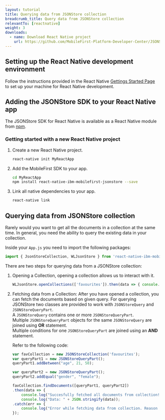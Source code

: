 ```yaml
---
layout: tutorial
title: Querying data from JSONStore collection
breadcrumb_title: Query data from JSONStore collection
relevantTo: [reactnative]
weight: 3
downloads:
  - name: Download React Native project
    url: https://github.com/MobileFirst-Platform-Developer-Center/JSONStoreReactNative
---
```

<!-- NLS_CHARSET=UTF-8 -->
##  Setting up the React Native development environment
Follow the instructions provided in the React Native [Gettings Started Page](https://facebook.github.io/react-native/docs/getting-started.html) to set up your machine for React Native development.

##  Adding the JSONStore SDK to your React Native app
The JSONStore SDK for React Native is available as a React Native module from [npm](https://www.npmjs.com/package/react-native-mobilefirst-jsonstore).

### Getting started with a new React Native project
1. Create a new React Native project.
    ```bash
    react-native init MyReactApp
    ```

2. Add the MobileFirst SDK to your app.
    ```bash
    cd MyReactApp
    npm install react-native-ibm-mobilefirst-jsonstore --save
    ```

3.  Link all native dependencies to your app.
    ```bash
    react-native link
    ```

## Querying data from JSONStore collection
Rarely would you want to get all the documents in a collection at the same time. In general, you need the ability to query the existing data in your collection.

Inside your `App.js` you need to import the following packages:

```javascript
import { JsonStoreCollection, WLJsonStore } from 'react-native-ibm-mobilefirst-jsonstore';
```

There are two steps for querying data from a JSONStore collection:

1. Opening a Collection, opening a collection allows us to interact with it.
    ```javascript
    WLJsonStore.openCollections(['favourites']).then(data => { console.log(data); }).catch(err =>{ console.log(err); });
    ```

2. Fetching data from a Collection: After you have opened a collection, you can fetch the documents based on given query. For querying JSONStore two classes are provided to work with `JSONStoreQuery` and `JSONStoreQueryPart`.<br/>
    A `JSONStoreQuery` contains one or more `JSONStoreQueryPart`.<br/>
    Multiple `JSONStoreQueryPart` objects for the same `JSONStoreQuery` are joined using **OR** statement.<br/>
    Multiple conditions for one `JSONStoreQueryPart` are joined using an **AND** statement.

    Refer to the following code:

    ```javascript
    var favCollection = new JSONStoreCollection('favourites');
    var queryPart1 = new JSONStoreQueryPart();
    queryPart1.addBetween("age", 21, 50);

    var queryPart2 = new JSONStoreQueryPart();
    queryPart2.addEqual("gender", "female");

    favCollection.findDocuments([queryPart1, queryPart2])
    .then(data => {
    	console.log("Succesfully fetched all documents from collection!"));
    	console.log("Data: " + JSON.stringify(data));
    .catch(err => {
    	console.log("Error while fetching data from collection. Reason : " + err);
    });
    ```    
